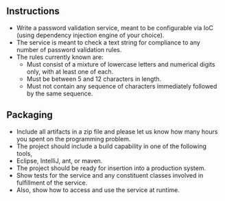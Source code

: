 ## Instructions
 
 * Write a password validation service, meant to be configurable via IoC (using dependency injection engine of your choice). 
* The service is meant to check a text string for compliance to any number of password validation rules. 
* The rules currently known are:
    *   Must consist of a mixture of lowercase letters and numerical digits only, with at least one of each.
    * Must be between 5 and 12 characters in length.
    * Must not contain any sequence of characters immediately followed by the same sequence.

## Packaging 
* Include all artifacts in a zip file and please let us know how many hours you spent on the programming problem. 
* The project should include a build capability in one of the following tools,
* Eclipse, IntelliJ, ant, or maven. 
* The project should be ready for insertion into a production system. 
* Show tests for the service and any constituent classes involved in fulfillment of the service. 
* Also, show how to access and use the service at runtime.


 
